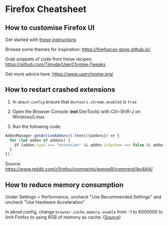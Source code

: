 # Firefox Cheatsheet

## How to customise Firefox UI

Get started with [these instructions](https://www.reddit.com/r/FirefoxCSS/comments/73dvty/tutorial_how_to_create_and_livedebug_userchromecss/)

Browse some themes for inspiration: https://firefoxcss-store.github.io/

Grab snippets of code from these recipes: https://github.com/Timvde/UserChrome-Tweaks

Get more advice here: https://www.userchrome.org/

## How to restart crashed extensions

1. In `about:config` ensure that `devtools.chrome.enabled` is `true`

2. Open the Browser Console (**not** DevTools) with Ctrl-Shift-J on Windows/Linux

3. Run the following code:

```js
AddonManager.getActiveAddons().then(({addons}) => {
  for (let addon of addons) {
    if (addon.type === "extension" && addon.isSystem === false && addon.hidden === false) addon.reload();
  }
});
```

Source: https://www.reddit.com/r/firefox/comments/wqneq9/comment/iko4bl4/

## How to reduce memory consumption

Under Settings > Performance, uncheck "Use Recommended Settings" and uncheck "Use Hardware Acceleration"

In about:config, change `browser.cache.memory.enable` from -1 to 6000000 to limit Firefox to using 6GB of memory as cache.  ([Source](https://www.reddit.com/r/firefox/comments/10ho2o8/comment/j9wjcpq/?utm_source=reddit&utm_medium=web2x&context=3))

